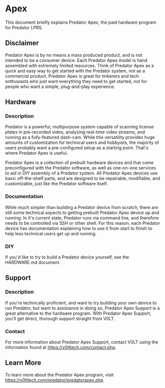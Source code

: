 # Apex

This document briefly explains Predator Apex, the paid hardware program for Predator LPRS.


## Disclaimer

Predator Apex is by no means a mass produced product, and is not intended to be a consumer device. Each Predator Apex model is hand assembled with extremely limited resources. Think of Predator Apex as a quick and easy way to get started with the Predator system, not as a commercial product. Predator Apex is great for tinkerers and tech enthusiasts who just want everything they need to get started, not for people who want a simple, plug-and-play experience.


## Hardware

### Description

Predator is a powerful, multipurpose system capable of scanning license plates in pre-recorded video, analyzing real-time video streams, and running as a fully-featured dash-cam. While this versatility provides huge amounts of customization for technical users and hobbyists, the majority of users probably want a pre-configured setup as a starting point. That's where Predator Apex is useful.

Predator Apex is a collection of prebuilt hardware devices and that come preconfigured with the Predator software, as well as one-on-one services to aid in DIY assembly of a Predator system. All Predator Apex devices use basic off-the-shelf parts, and are designed to be repairable, modifiable, and customizable, just like the Predator software itself.


### Documentation

While much simpler than building a Predator device from scratch, there are still some technical aspects to getting prebuilt Predator Apex device up and running. In it's current state, Predator runs via command line, and therefore needs to be controlled via SSH or other shell. For this reason, each Predator device has documentation explaining how to use it from start to finish to help less technical users get up and running.


### DIY

If you'd like to try to build a Predator device yourself, see the HARDWARE.md document.


## Support

### Description

If you're technically proficient, and want to try building your own device to run Predator, but want to assistance in doing so, Predator Apex Support is a great alternative to the hardware program. With Predator Apex Support, you'll get direct, thorough support straight from V0LT.

### Contact

For more information about Predator Apex Support, contact V0LT using the information found at <https://v0lttech.com/contact.php>.


## Learn More

To learn more about the Predator Apex program, visit <https://v0lttech.com/predator/predatorapex.php>
